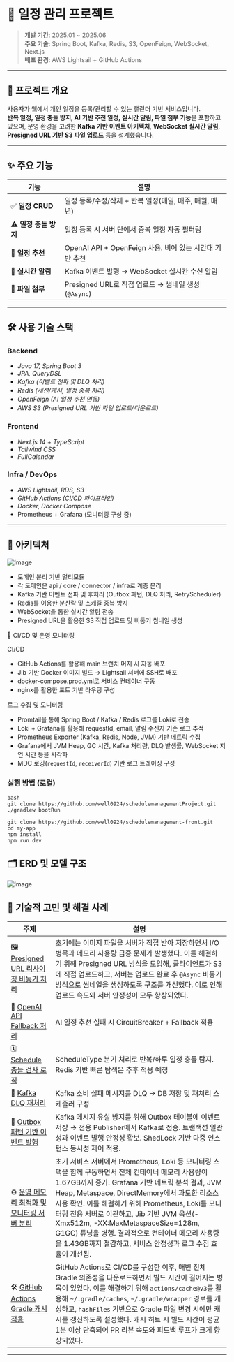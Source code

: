 # 📅 일정 관리 프로젝트

> **개발 기간**: 2025.01 ~ 2025.06  
> **주요 기술**: Spring Boot, Kafka, Redis, S3, OpenFeign, WebSocket, Next.js  
> **배포 환경**: AWS Lightsail + GitHub Actions

---

## 📌 프로젝트 개요

사용자가 웹에서 개인 일정을 등록/관리할 수 있는 캘린더 기반 서비스입니다.  
**반복 일정, 일정 충돌 방지, AI 기반 추천 일정, 실시간 알림, 파일 첨부 기능**을 포함하고 있으며, 운영 환경을 고려한 **Kafka 기반 이벤트 아키텍처**, **WebSocket 실시간 알림**, **Presigned URL 기반 S3 파일 업로드** 등을 설계했습니다.

---

## ✨ 주요 기능

| 기능 | 설명 |
|------|------|
| ✅ **일정 CRUD** | 일정 등록/수정/삭제 + 반복 일정(매일, 매주, 매월, 매년) |
| ⚠️ **일정 충돌 방지** | 일정 등록 시 서버 단에서 중복 일정 자동 필터링 |
| 🤖 **일정 추천** | OpenAI API + OpenFeign 사용. 비어 있는 시간대 기반 추천 |
| 📢 **실시간 알림** | Kafka 이벤트 발행 → WebSocket 실시간 수신 알림 |
| 📎 **파일 첨부** | Presigned URL로 직접 업로드 → 썸네일 생성 (`@Async`) |

---

## 🛠 사용 기술 스택

### Backend
- *Java 17, Spring Boot 3*
- *JPA, QueryDSL*
- *Kafka (이벤트 전파 및 DLQ 처리)*
- *Redis (세션/캐시, 일정 중복 처리)*
- *OpenFeign (AI 일정 추천 연동)*
- *AWS S3 (Presigned URL 기반 파일 업로드/다운로드)*

### Frontend
- *Next.js 14* + *TypeScript*
- *Tailwind CSS*
- *FullCalendar*

### Infra / DevOps
- *AWS Lightsail, RDS, S3*
- *GitHub Actions (CI/CD 파이프라인)*
- *Docker, Docker Compose*
- Prometheus + Grafana (모니터링 구성 중)

---

## 🧱 아키텍처

![Image](https://github.com/user-attachments/assets/c6b0a448-d7b6-4dc8-a47c-78546f60f4ba)

- 도메인 분리 기반 멀티모듈
- 각 도메인은 api / core / connector / infra로 계층 분리
- Kafka 기반 이벤트 전파 및 후처리 (Outbox 패턴, DLQ 처리, RetryScheduler)
- Redis를 이용한 분산락 및 스케줄 중복 방지
- WebSocket을 통한 실시간 알림 전송
- Presigned URL을 활용한 S3 직접 업로드 및 비동기 썸네일 생성

🔧 CI/CD 및 운영 모니터링

CI/CD

- GitHub Actions를 활용해 main 브랜치 머지 시 자동 배포
- Jib 기반 Docker 이미지 빌드 → Lightsail 서버에 SSH로 배포
- docker-compose.prod.yml로 서비스 컨테이너 구동
- nginx를 활용한 포트 기반 라우팅 구성

로그 수집 및 모니터링

- Promtail을 통해 Spring Boot / Kafka / Redis 로그를 Loki로 전송
- Loki + Grafana를 활용해 requestId, email, 알림 수신자 기준 로그 추적
- Prometheus Exporter (Kafka, Redis, Node, JVM) 기반 메트릭 수집
- Grafana에서 JVM Heap, GC 시간, Kafka 처리량, DLQ 발생률, WebSocket 지연 시간 등을 시각화
- MDC 로깅(`requestId`, `receiverId`) 기반 로그 트레이싱 구성

### 실행 방법 (로컬)
```
bash
git clone https://github.com/well0924/schedulemanagementProject.git
./gradlew bootRun

git clone https://github.com/well0924/schedulemanagement-front.git
cd my-app
npm install
npm run dev

```

## 🗂 ERD 및 모델 구조

![Image](https://github.com/user-attachments/assets/0d985e10-7b5a-4a5b-bc31-e7be84251119)


## 🧠 기술적 고민 및 해결 사례

| 주제                                                                 | 설명                                                                                                                                                                                                                                                                                                                                 |
|--------------------------------------------------------------------|------------------------------------------------------------------------------------------------------------------------------------------------------------------------------------------------------------------------------------------------------------------------------------------------------------------------------------|
| 🖼️ [Presigned URL 리사이징 비동기 처리](https://codingweb.tistory.com/257) | 초기에는 이미지 파일을 서버가 직접 받아 저장하면서 I/O 병목과 메모리 사용량 급증 문제가 발생했다. 이를 해결하기 위해 Presigned URL 방식을 도입해, 클라이언트가 S3에 직접 업로드하고, 서버는 업로드 완료 후 `@Async` 비동기 방식으로 썸네일을 생성하도록 구조를 개선했다. 이로 인해 업로드 속도와 서버 안정성이 모두 향상되었다.
| 🧠 [OpenAI API Fallback 처리](https://codingweb.tistory.com/259)     | AI 일정 추천 실패 시 CircuitBreaker + Fallback 적용                                                                                                                                                                                                                                                                                         |
| 🗓️ [Schedule 충돌 검사 로직](https://codingweb.tistory.com/267)         | ScheduleType 분기 처리로 반복/하루 일정 충돌 탐지. Redis 기반 빠른 탐색은 추후 적용 예정                                                                                                                                                                                                                                                                       |
| 🔁 [Kafka DLQ 재처리](https://codingweb.tistory.com/268)              | Kafka 소비 실패 메시지를 DLQ → DB 저장 및 재처리 스케줄러 구성                                                                                                                                                                                                                                                                                         |
| 💾 [Outbox 패턴 기반 이벤트 발행](https://codingweb.tistory.com/272)        | Kafka 메시지 유실 방지를 위해 Outbox 테이블에 이벤트 저장 → 전용 Publisher에서 Kafka로 전송. 트랜잭션 일관성과 이벤트 발행 안정성 확보. ShedLock 기반 다중 인스턴스 동시성 제어 적용.                                                                                                                                                                                                         |
| ⚙️ [운영 메모리 최적화 및 모니터링 서버 분리](https://codingweb.tistory.com/281)    | 초기 서비스 서버에서 Prometheus, Loki 등 모니터링 스택을 함께 구동하면서 전체 컨테이너 메모리 사용량이 1.67GB까지 증가. Grafana 기반 메트릭 분석 결과, JVM Heap, Metaspace, DirectMemory에서 과도한 리소스 사용 확인. 이를 해결하기 위해 Prometheus, Loki를 모니터링 전용 서버로 이관하고, Jib 기반 JVM 옵션(-Xmx512m, -XX:MaxMetaspaceSize=128m, G1GC) 튜닝을 병행. 결과적으로 컨테이너 메모리 사용량을 1.43GB까지 절감하고, 서비스 안정성과 로그 수집 효율이 개선됨. |
| 🛠️ [GitHub Actions Gradle 캐시 적용](https://codingweb.tistory.com/285)                                | GitHub Actions로 CI/CD를 구성한 이후, 매번 전체 Gradle 의존성을 다운로드하면서 빌드 시간이 길어지는 병목이 있었다. 이를 해결하기 위해 `actions/cache@v3`를 활용해 `~/.gradle/caches`, `~/.gradle/wrapper` 경로를 캐싱하고, `hashFiles` 기반으로 Gradle 파일 변경 시에만 캐시를 갱신하도록 설정했다. 캐시 히트 시 빌드 시간이 평균 1분 이상 단축되어 PR 리뷰 속도와 피드백 루프가 크게 향상되었다.                                                                                                                                                                                                                                                                                                                                   |
---